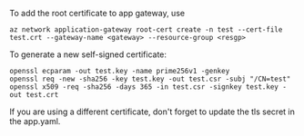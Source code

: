 To add the root certificate to app gateway, use

```
az network application-gateway root-cert create -n test --cert-file test.crt --gateway-name <gateway> --resource-group <resgp>
```

To generate a new self-signed certificate:
```
openssl ecparam -out test.key -name prime256v1 -genkey
openssl req -new -sha256 -key test.key -out test.csr -subj "/CN=test"
openssl x509 -req -sha256 -days 365 -in test.csr -signkey test.key -out test.crt
```

If you are using a different certificate, don't forget to update the tls secret in the app.yaml.
